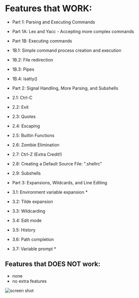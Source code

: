

# Features that WORK:
* Part 1: Parsing and Executing Commands
* Part 1A: Lex and Yacc - Accepting more complex commands
* Part 1B: Executing commands
* 1B.1: Simple command process creation and execution
* 1B.2: File redirection
* 1B.3: Pipes
* 1B.4: isatty()

* Part 2: Signal Handling, More Parsing, and Subshells
* 2.1: Ctrl-C
* 2.2: Exit
* 2.3: Quotes
* 2.4: Escaping
* 2.5: Builtin Functions
* 2.6: Zombie Elimination
* 2.7: Ctrl-Z (Extra Credit!)
* 2.8: Creating a Default Source File: ".shellrc"
* 2.9: Subshells

* Part 3: Expansions, Wildcards, and Line Editing
* 3.1: Environment variable expansion *
* 3.2: Tilde expansion
* 3.3: Wildcarding
* 3.4: Edit mode 
* 3.5: History
* 3.6: Path completion
* 3.7: Variable prompt *

## Features that DOES NOT work:
* none
* no extra features

![screen shot](https://i.imgur.com/4DAW1t2.png)

